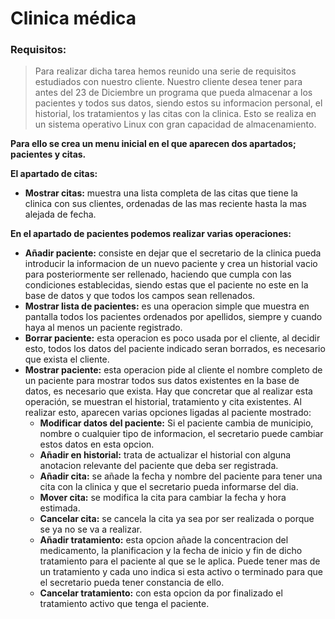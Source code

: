 # Clinica médica
### Requisitos:
>Para realizar dicha tarea hemos reunido una serie de requisitos estudiados con nuestro cliente.
Nuestro cliente desea tener para antes del 23 de Diciembre un programa que pueda almacenar a los pacientes y todos sus datos, siendo estos su informacion personal, el historial, los tratamientos y las citas con la clinica. Esto se realiza en un sistema operativo Linux con gran capacidad de almacenamiento.

**Para ello se crea un menu inicial en el que aparecen dos apartados; pacientes y citas.**

**El apartado de citas:**
* **Mostrar citas:** muestra una lista completa de las citas que tiene la clinica con sus clientes, ordenadas de las mas reciente hasta la mas alejada de fecha.

**En el apartado de pacientes podemos realizar varias operaciones:**
* **Añadir paciente:** consiste en dejar que el secretario de la clinica pueda introducir la informacion de un nuevo paciente  y crea un historial vacio para posteriormente ser rellenado, haciendo que cumpla con las condiciones establecidas, siendo estas que el paciente no este en la base de datos y que todos los campos sean rellenados.
* **Mostrar lista de pacientes:** es una operacion simple que muestra en pantalla todos los pacientes ordenados por apellidos, siempre y cuando haya al menos un paciente registrado.
* **Borrar paciente:** esta operacion es poco usada por el cliente, al decidir esto, todos los datos del paciente indicado seran borrados, es necesario que exista el cliente.
* **Mostrar paciente:** esta operacion pide al cliente el nombre completo de un paciente para mostrar todos sus datos existentes en la base de datos, es necesario que exista. Hay que concretar que al realizar esta operación, se muestran el historial, tratamiento y cita existentes.
Al realizar esto, aparecen varias opciones ligadas al paciente mostrado:
	- **Modificar datos del paciente:** Si el paciente cambia de municipio, nombre o cualquier tipo de informacion, el secretario puede cambiar estos datos en esta opcion.
	- **Añadir en historial:** trata de actualizar el historial con alguna anotacion relevante del paciente que deba ser registrada.
	- **Añadir cita:** se añade la fecha y nombre del paciente para tener una cita con la clinica y que el secretario pueda informarse del dia.
	- **Mover cita:** se modifica la cita para cambiar la fecha y hora estimada.
	- **Cancelar cita:** se cancela la cita ya sea por ser realizada o porque se ya no se va a realizar.
	- **Añadir tratamiento:** esta opcion añade la concentracion del medicamento, la planificacion y la fecha de inicio y fin de dicho tratamiento para el paciente al que se le aplica. Puede tener mas de un tratamiento y cada uno indica si esta activo o terminado para que el secretario pueda tener constancia de ello.
	- **Cancelar tratamiento:** con esta opcion da por finalizado el tratamiento activo que tenga el paciente.
